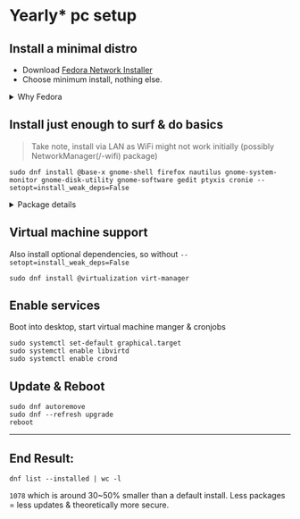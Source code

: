 # Yearly* pc setup

## Install a minimal distro

* Download [Fedora Network Installer](https://alt.fedoraproject.org/)
* Choose minimum install, nothing else.
<details>
<summary>Why Fedora</summary>
  
A distro is a dekstop environment (window manager & lots of pre-installed bloat) and a package manager.

I don't want the desktop software, so the choice of distro comes down to which package manager:

I suspect that the incentive to test and keep packages secure are stronger when company reputation is at risk, ie, to prevent or minimize the loss of trust, ie money.

From the popular company backed distro's, fedora is more stable than ubuntu, especially on new releases.
</details>

## Install just enough to surf & do basics

> Take note, install via LAN as WiFi might not work initially (possibly NetworkManager(/-wifi) package)

```
sudo dnf install @base-x gnome-shell firefox nautilus gnome-system-monitor gnome-disk-utility gnome-software gedit ptyxis cronie --setopt=install_weak_deps=False
```
<details>
<summary>Package details</summary>

Base UI
* **@base-x**: Minimal X11 environment (UI)
* **gnome-shell**: GNOME desktop interface (Window manager)

Surf
* **firefox**: Web browser

Tools
* **nautilus**: File manager
* **gnome-disk-utility**: Disk management
* **gedit**: Text editor, mouse & copy+paste
* **ptyxi**: Terminal emulator
* **cronie**: Schedule cron jobs

Curiosity
* **gnome-software**: Software management app
* **gnome-system-monitor**: System resource monitor
</details>

## Virtual machine support 

Also install optional dependencies, so without `--setopt=install_weak_deps=False`

```
sudo dnf install @virtualization virt-manager
```

## Enable services

Boot into desktop, start virtual machine manger & cronjobs
```
sudo systemctl set-default graphical.target
sudo systemctl enable libvirtd 
sudo systemctl enable crond 
```

## Update & Reboot
```
sudo dnf autoremove
sudo dnf --refresh upgrade
reboot
```
---

## End Result:
```
dnf list --installed | wc -l
```
`1078` which is around 30~50% smaller than a default install. Less packages = less updates & theoretically more secure.

<!--
#############################################
## TBD
#############################################
   
###install vm(s) & start vm(s) on machine startup
####sudo virsh autostart debian12

####create frequent auto-update script 
#### dnf [update stuff and clean stuff] && (dnf needs-restarting && (send email that restart happened) && restart)
####crontab -e

## dnf changes:
needs restarting is part of dnf5
automatic install is only 1 timer now:
https://dnf5.readthedocs.io/en/latest/dnf5_plugins/automatic.8.html#automatic-plugin-ref-label
edit and enable it as per  https://dnf5.readthedocs.io/en/latest/dnf5_plugins/automatic.8.html#run-dnf5-automatic-service
modify etc/dnf/automatic.conf --installupdates --timer and so on.
systemctl enable --now dnf5-automatic.timer
-->

